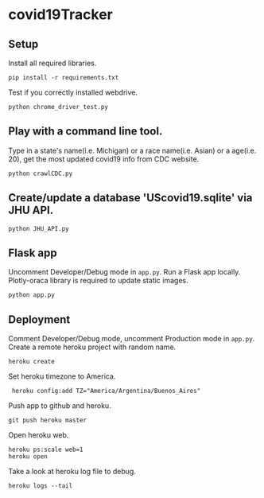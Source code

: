 # covid19Tracker
## Setup
Install all required libraries.
```
pip install -r requirements.txt
```

Test if you correctly installed webdrive.
```
python chrome_driver_test.py
```

## Play with a command line tool.
Type in a state's name(i.e. Michigan) or a race name(i.e. Asian) or a age(i.e. 20), get the most updated covid19 info from CDC website.
```
python crawlCDC.py
```

## Create/update a database 'UScovid19.sqlite' via JHU API. 

```
python JHU_API.py
```

## Flask app
Uncomment Developer/Debug mode in `app.py`. Run a Flask app locally. Plotly-oraca library is required to update static images.

```
python app.py
```

## Deployment
Comment Developer/Debug mode, uncomment Production mode in `app.py`. Create a remote heroku project with random name.
```
heroku create
```
Set heroku timezone to America.
```
 heroku config:add TZ="America/Argentina/Buenos_Aires"
```
Push app to github and heroku.
```
git push heroku master
```
Open heroku web.
```
heroku ps:scale web=1
heroku open
```
Take a look at heroku log file to debug.
```
heroku logs --tail
```

